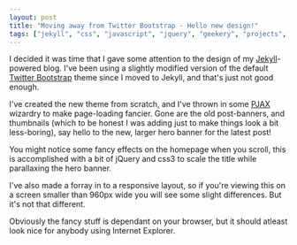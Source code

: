 ```yaml
---
layout: post
title: "Moving away from Twitter Bootstrap - Hello new design!"
tags: ["jekyll", "css", "javascript", "jquery", "geekery", "projects", "software", "blog"]
---
```

I decided it was time that I gave some attention to the design of my [Jekyll](http://jekyllbootstrap.com)-powered blog. I've been using a slightly modified version of the default [Twitter Bootstrap](http://twitter.github.com/bootstrap) theme since I moved to Jekyll, and that's just not good enough.

I've created the new theme from scratch, and I've thrown in some [PJAX](http://pjax.heroku.com/) wizardry to make page-loading fancier. Gone are the old post-banners, and thumbnails (which to be honest I was adding just to make things look a bit less-boring), say hello to the new, larger hero banner for the latest post!

You might notice some fancy effects on the homepage when you scroll, this is accomplished with a bit of jQuery and css3 to scale the title while parallaxing the hero banner.

I've also made a forray in to a responsive layout, so if you're viewing this on a screen smaller than 960px wide you will see some slight differences. But it's not that different.

Obviously the fancy stuff is dependant on your browser, but it should atleast look nice for anybody using Internet Explorer.
